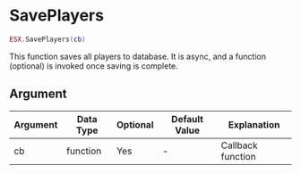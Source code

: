 # SavePlayers

```lua
ESX.SavePlayers(cb)
```

This function saves all players to database. It is async, and a function (optional) is invoked once saving is complete.

## Argument

| Argument | Data Type | Optional | Default Value | Explanation       |
|----------|-----------|----------|---------------|-------------------|
| cb       | function  | Yes      | -             | Callback function |